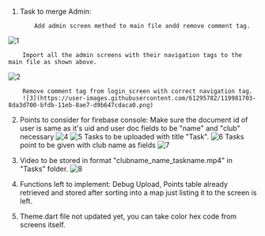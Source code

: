 1. Task to merge Admin:

           Add admin screen method to main file andd remove comment tag.
![1](https://user-images.githubusercontent.com/61295782/119981382-300f8a80-bfdb-11eb-83dd-1e772c6ec02f.png)
 
        Import all the admin screens with their navigation tags to the main file as shown above.
 ![2](https://user-images.githubusercontent.com/61295782/119981504-5503fd80-bfdb-11eb-8993-dd53c083e15d.png)
 
        Remove comment tag from login_screen with correct navigation tag.
        ![3](https://user-images.githubusercontent.com/61295782/119981703-8da3d700-bfdb-11eb-8ae7-d9b647cdaca0.png)
2. Points to consider for firebase console:
   Make sure the document id of user is same as it's uid and user doc fields to be "name" and "club"   necessary
   ![4](https://user-images.githubusercontent.com/61295782/119982292-45d17f80-bfdc-11eb-8419-aa4a49239d3e.png)
![5](https://user-images.githubusercontent.com/61295782/119982299-479b4300-bfdc-11eb-989d-ce5c74335863.png)
    Tasks to be uploaded with title "Task".
    ![6](https://user-images.githubusercontent.com/61295782/119982425-731e2d80-bfdc-11eb-84ef-4a5a243d4a70.png)
    Tasks point to be given with club name as fields
    ![7](https://user-images.githubusercontent.com/61295782/119982585-a6f95300-bfdc-11eb-9c9b-e509f379b8ff.png)
3. Video to be stored in format "clubname_name_taskname.mp4" in "Tasks" folder.
     ![8](https://user-images.githubusercontent.com/61295782/119982823-f3449300-bfdc-11eb-9fd8-2e5a18cee246.png)

4. Functions left to implement: Debug Upload, Points table already retrieved and stored after sorting      into a map just listing it to the screen is left.     
5. Theme.dart file not updated yet, you can take color hex code from screens itself.     
        

